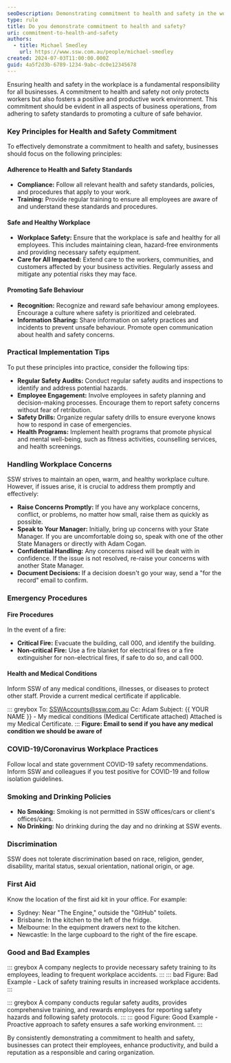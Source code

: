 ```yaml
---
seoDescription: Demonstrating commitment to health and safety in the workplace.
type: rule
title: Do you demonstrate commitment to health and safety?
uri: commitment-to-health-and-safety
authors:
  - title: Michael Smedley
    url: https://www.ssw.com.au/people/michael-smedley
created: 2024-07-03T11:00:00.000Z
guid: 4a5f2d3b-6789-1234-9abc-dc0e12345678
---
```


Ensuring health and safety in the workplace is a fundamental responsibility for all businesses. A commitment to health and safety not only protects workers but also fosters a positive and productive work environment. This commitment should be evident in all aspects of business operations, from adhering to safety standards to promoting a culture of safe behavior.

<!--endintro-->

### Key Principles for Health and Safety Commitment

To effectively demonstrate a commitment to health and safety, businesses should focus on the following principles:

#### Adherence to Health and Safety Standards

- **Compliance:** Follow all relevant health and safety standards, policies, and procedures that apply to your work.
- **Training:** Provide regular training to ensure all employees are aware of and understand these standards and procedures.

#### Safe and Healthy Workplace

- **Workplace Safety:** Ensure that the workplace is safe and healthy for all employees. This includes maintaining clean, hazard-free environments and providing necessary safety equipment.
- **Care for All Impacted:** Extend care to the workers, communities, and customers affected by your business activities. Regularly assess and mitigate any potential risks they may face.

#### Promoting Safe Behaviour

- **Recognition:** Recognize and reward safe behaviour among employees. Encourage a culture where safety is prioritized and celebrated.
- **Information Sharing:** Share information on safety practices and incidents to prevent unsafe behaviour. Promote open communication about health and safety concerns.

### Practical Implementation Tips

To put these principles into practice, consider the following tips:

- **Regular Safety Audits:** Conduct regular safety audits and inspections to identify and address potential hazards.
- **Employee Engagement:** Involve employees in safety planning and decision-making processes. Encourage them to report safety concerns without fear of retribution.
- **Safety Drills:** Organize regular safety drills to ensure everyone knows how to respond in case of emergencies.
- **Health Programs:** Implement health programs that promote physical and mental well-being, such as fitness activities, counselling services, and health screenings.

### Handling Workplace Concerns

SSW strives to maintain an open, warm, and healthy workplace culture. However, if issues arise, it is crucial to address them promptly and effectively:

- **Raise Concerns Promptly:** If you have any workplace concerns, conflict, or problems, no matter how small, raise them as quickly as possible.
- **Speak to Your Manager:** Initially, bring up concerns with your State Manager. If you are uncomfortable doing so, speak with one of the other State Managers or directly with Adam Cogan.
- **Confidential Handling:** Any concerns raised will be dealt with in confidence. If the issue is not resolved, re-raise your concerns with another State Manager.
- **Document Decisions:** If a decision doesn't go your way, send a "for the record" email to confirm.

### Emergency Procedures

#### Fire Procedures

In the event of a fire:

- **Critical Fire:** Evacuate the building, call 000, and identify the building.
- **Non-critical Fire:** Use a fire blanket for electrical fires or a fire extinguisher for non-electrical fires, if safe to do so, and call 000.

#### Health and Medical Conditions

Inform SSW of any medical conditions, illnesses, or diseases to protect other staff. Provide a current medical certificate if applicable.

::: greybox
To: SSWAccounts@ssw.com.au
Cc: Adam
Subject: {{ YOUR NAME }} - My medical conditions (Medical Certificate attached)
Attached is my Medical Certificate.
:::
**Figure: Email to send if you have any medical condition we should be aware of**

### COVID-19/Coronavirus Workplace Practices

Follow local and state government COVID-19 safety recommendations. Inform SSW and colleagues if you test positive for COVID-19 and follow isolation guidelines.

### Smoking and Drinking Policies

- **No Smoking:** Smoking is not permitted in SSW offices/cars or client's offices/cars.
- **No Drinking:** No drinking during the day and no drinking at SSW events.

### Discrimination

SSW does not tolerate discrimination based on race, religion, gender, disability, marital status, sexual orientation, national origin, or age.

### First Aid

Know the location of the first aid kit in your office. For example:

- Sydney: Near "The Engine," outside the "GitHub" toilets.
- Brisbane: In the kitchen to the left of the fridge.
- Melbourne: In the equipment drawers next to the kitchen.
- Newcastle: In the large cupboard to the right of the fire escape.

### Good and Bad Examples

::: greybox
A company neglects to provide necessary safety training to its employees, leading to frequent workplace accidents.
:::
::: bad
Figure: Bad Example - Lack of safety training results in increased workplace accidents.
:::

::: greybox
A company conducts regular safety audits, provides comprehensive training, and rewards employees for reporting safety hazards and following safety protocols.
:::
::: good
Figure: Good Example - Proactive approach to safety ensures a safe working environment.
:::

By consistently demonstrating a commitment to health and safety, businesses can protect their employees, enhance productivity, and build a reputation as a responsible and caring organization.
